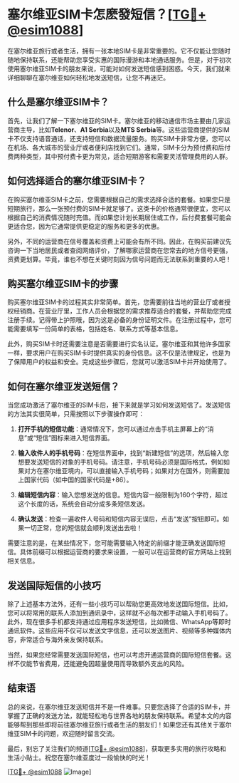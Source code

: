 # 塞尔维亚SIM卡怎麽發短信？[[TG💪+ @esim1088](https://t.me/s/esim1088)]

在塞尔维亚旅行或者生活，拥有一张本地SIM卡是非常重要的。它不仅能让您随时随地保持联系，还能帮助您享受实惠的国际漫游和本地通话服务。但是，对于初次使用塞尔维亚SIM卡的朋友来说，可能对如何发送短信感到困惑。今天，我们就来详细聊聊在塞尔维亚如何轻松地发送短信，让您不再迷茫。

## 什么是塞尔维亚SIM卡？

首先，让我们了解一下塞尔维亚的SIM卡。塞尔维亚的移动通信市场主要由几家运营商主导，比如**Telenor**、**A1 Serbia**以及**MTS Serbia**等。这些运营商提供的SIM卡不仅支持语音通话，还支持短信和数据流量服务。购买SIM卡非常方便，您可以在机场、各大城市的营业厅或者便利店找到它们。通常，SIM卡分为预付费和后付费两种类型，其中预付费卡更为常见，适合短期游客和需要灵活管理费用的人群。

## 如何选择适合的塞尔维亚SIM卡？

在购买塞尔维亚SIM卡之前，您需要根据自己的需求选择合适的套餐。如果您只是短期旅行，那么一张预付费的SIM卡就足够了。这类卡的价格通常很便宜，您可以根据自己的消费情况随时充值。而如果您计划长期居住或工作，后付费套餐可能会更适合您，因为它通常提供更稳定的服务和更多的优惠。

另外，不同的运营商在信号覆盖和资费上可能会有所不同。因此，在购买前建议先咨询一下当地居民或者查阅网络评价，了解哪家运营商在您常去的地方信号更强，资费更划算。毕竟，谁也不想在关键时刻因为信号问题而无法联系到重要的人吧！

## 购买塞尔维亚SIM卡的步骤

购买塞尔维亚SIM卡的过程其实非常简单。首先，您需要前往当地的营业厅或者授权经销商。在营业厅里，工作人员会根据您的需求推荐适合的套餐，并帮助您完成注册手续。记得带上护照哦，因为这是必备的身份证明文件。在注册过程中，您可能需要填写一份简单的表格，包括姓名、联系方式等基本信息。

此外，购买SIM卡时还需要注意是否需要进行实名认证。塞尔维亚和其他许多国家一样，要求用户在购买SIM卡时提供真实的身份信息。这不仅是法律规定，也是为了保障用户的权益和安全。完成这些步骤后，您就可以激活SIM卡并开始使用了。

## 如何在塞尔维亚发送短信？

当您成功激活了塞尔维亚的SIM卡后，接下来就是学习如何发送短信了。发送短信的方法其实很简单，只需按照以下步骤操作即可：

1. **打开手机的短信功能**：通常情况下，您可以通过点击手机主屏幕上的“消息”或“短信”图标来进入短信界面。
   
2. **输入收件人的手机号码**：在短信界面中，找到“新建短信”的选项，然后输入您想要发送短信的对象的手机号码。请注意，手机号码必须是国际格式，例如如果对方在塞尔维亚境内，可以直接输入手机号码；如果对方在国外，则需要加上国家代码（如中国的国家代码是+86）。

3. **编辑短信内容**：输入您想发送的信息。短信内容一般限制为160个字符，超过这个长度的话，系统会自动分成多条短信发送。

4. **确认发送**：检查一遍收件人号码和短信内容无误后，点击“发送”按钮即可。如果一切正常，您的短信就会顺利发送出去啦！

需要注意的是，在某些情况下，您可能需要输入特定的前缀才能正确发送国际短信。具体前缀可以根据运营商的要求来设置，一般可以在运营商的官方网站上找到相关信息。

## 发送国际短信的小技巧

除了上述基本方法外，还有一些小技巧可以帮助您更高效地发送国际短信。比如，您可以将常用的联系人添加到通讯录中，这样就不必每次都手动输入手机号码了。此外，现在很多手机都支持通过应用程序发送短信，比如微信、WhatsApp等即时通讯软件。这些应用不仅可以发送文字信息，还可以发送图片、视频等多种媒体内容，非常适合与海外亲友保持联系。

当然，如果您经常需要发送国际短信，也可以考虑开通运营商的国际短信套餐。这样不仅能节省费用，还能避免因超量使用而导致额外支出的风险。

## 结束语

总的来说，在塞尔维亚发送短信并不是一件难事。只要您选择了合适的SIM卡，并掌握了正确的发送方法，就能轻松地与世界各地的朋友保持联系。希望本文的内容能够帮到那些即将前往塞尔维亚旅行或者生活的朋友们！如果您还有其他关于塞尔维亚SIM卡的问题，欢迎随时留言交流。

最后，别忘了关注我们的频道[[TG💪+ @esim1088](https://t.me/s/esim1088)]，获取更多实用的旅行攻略和生活小贴士。祝您在塞尔维亚度过一段愉快的时光！

[[TG💪+ @esim1088](https://t.me/s/esim1088) ![Image](https://i.postimg.cc/4NQfJmqS/Snipaste-2025-05-13-00-14-12.png)]